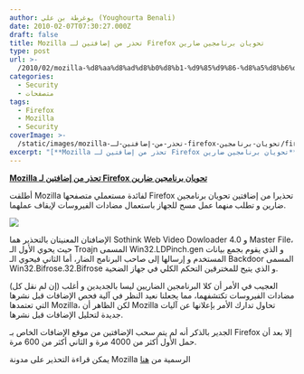 ```yaml
---
author: يوغرطة بن علي (Youghourta Benali)
date: 2010-02-07T07:30:27.000Z
draft: false
title: Mozilla تحذر من إضافتين لـ Firefox تحويان برنامجين ضارين
type: post
url: >-
  /2010/02/mozilla-%d8%aa%d8%ad%d8%b0%d8%b1-%d9%85%d9%86-%d8%a5%d8%b6%d8%a7%d9%81%d8%aa%d9%8a%d9%86-%d9%84%d9%80-firefox-%d8%aa%d8%ad%d9%88%d9%8a%d8%a7%d9%86-%d8%a8%d8%b1%d9%86%d8%a7%d9%85%d8%ac%d9%8a%d9%86/
categories:
  - Security
  - متصفحات
tags:
  - Firefox
  - Mozilla
  - Security
coverImage: >-
  /static/images/mozilla-تحذر-من-إضافتين-لـ-firefox-تحويان-برنامجين/firefox-security.jpg
excerpt: "[**Mozilla تحذر من إضافتين لـ Firefox تحويان برنامجين ضارين**](https://www.it-scoop.com/?p=1866)\n\nأطلقت Mozilla لفائدة مستعملي متصفحها Firefox تحذيرا من إضافتين تحويان برنامجين ضارين و تطلب منهما عمل مسح للجهاز باستعمال مضادات الفيروسات لإيقاف عملهما.\n\n\n\nالإضافتان المعنيتان بالتحذير هما Sothink Web Video Dowloader 4.0\_و Master"
---
```

[**Mozilla تحذر من إضافتين لـ Firefox تحويان برنامجين ضارين**](https://www.it-scoop.com/?p=1866)

أطلقت Mozilla لفائدة مستعملي متصفحها Firefox تحذيرا من إضافتين تحويان برنامجين ضارين و تطلب منهما عمل مسح للجهاز باستعمال مضادات الفيروسات لإيقاف عملهما.

![](/static/images/mozilla-تحذر-من-إضافتين-لـ-firefox-تحويان-برنامجين/firefox-security.jpg)

الإضافتان المعنيتان بالتحذير هما Sothink Web Video Dowloader 4.0 و Master File، حيث يحوي الأول الـ Troajn المسمى Win32.LDPinch.gen و الذي يقوم بجمع بيانات المستخدم و إرسالها إلى صاحب البرنامج الضار، أما الثاني فيحوي الـ Backdoor المسمى Win32.Bifrose.32.Bifrose و الذي يتيح للمخترقين التحكم الكلي في جهاز الضحية.

العجيب في الأمر أن كلا البرنامجين الضاريين ليسا بالجديدين و أغلب (إن لم نقل كل) مضادات الفيروسات تكتشفهما، مما يجعلنا نعيد النظر في آلية فحص الإضافات قبل نشرها التي تعتمدها Mozilla، لكن الظاهر أن Mozilla تحاول تدارك الأمر بإعلانها عن آليات جديدة لتحليل الإضافات قبل نشرها.

الجدير بالذكر أنه لم يتم سحب الإضافتين من موقع الإضافات الخاص بـ Firefox إلا بعد أن حمل الأول أكثر من 4000 مرة و الثاني أكثر من 600 مرة.

يمكن قراءة التحذير على مدونة Mozilla الرسمية من [هنا](http://blog.mozilla.com/addons/2010/02/04/please-read-security-issue-on-amo/)
